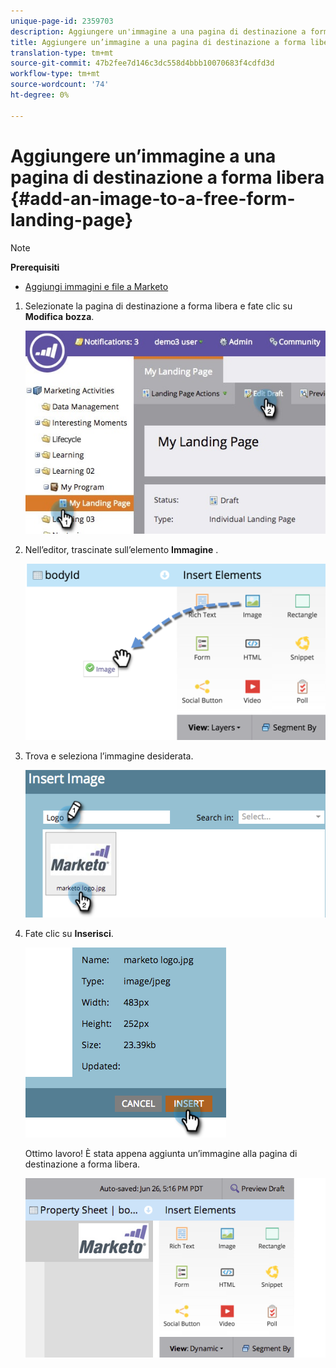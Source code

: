 ```yaml
---
unique-page-id: 2359703
description: Aggiungere un'immagine a una pagina di destinazione a forma libera - Marketo Docs - Documentazione prodotto
title: Aggiungere un’immagine a una pagina di destinazione a forma libera
translation-type: tm+mt
source-git-commit: 47b2fee7d146c3dc558d4bbb10070683f4cdfd3d
workflow-type: tm+mt
source-wordcount: '74'
ht-degree: 0%

---
```



# Aggiungere un’immagine a una pagina di destinazione a forma libera {#add-an-image-to-a-free-form-landing-page}

>[!NOTE]
>
>**Prerequisiti**
>
>* [Aggiungi immagini e file a Marketo](../../../../product-docs/demand-generation/images-and-files/add-images-and-files-to-marketo.md)

>



1. Selezionate la pagina di destinazione a forma libera e fate clic su **Modifica** **bozza**.

   ![](assets/landingpageeditdraft.jpg)

1. Nell’editor, trascinate sull’elemento **Immagine** .

   ![](assets/image2015-5-21-15-3a38-3a58.png)

1. Trova e seleziona l’immagine desiderata.

   ![](assets/image2014-9-16-14-3a35-3a59.png)

1. Fate clic su **Inserisci**.

   ![](assets/image2014-9-16-15-3a3-3a48.png)

   Ottimo lavoro! È stata appena aggiunta un’immagine alla pagina di destinazione a forma libera.

   ![](assets/image2015-5-21-15-3a40-3a11.png)

